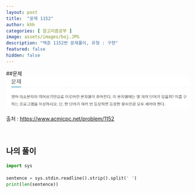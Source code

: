 ```yaml
---
layout: post
title:  "문제 1152"
author: khh
categories: [ 알고리즘공부 ]
image: assets/images/boj.JPG
description: "백준 1152번 문제풀이, 유형 : 구현"
featured: false
hidden: false
---
```

##문제 <br>
![boj1152](/assets/images/boj1152.JPG) <br><br>
출처 : https://www.acmicpc.net/problem/1152 <br><br><br>
## 나의 풀이 <br>

```python
import sys

sentence = sys.stdin.readline().strip().split(' ')
print(len(sentence))
```
<br><br>
